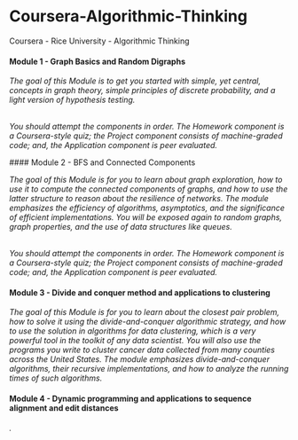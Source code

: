 # Coursera-Algorithmic-Thinking
Coursera - Rice University - Algorithmic Thinking

#### Module 1 - Graph Basics and Random Digraphs
<p>
<em>
The goal of this Module is to get you started with simple, yet central, concepts in graph theory, simple principles of discrete probability, and a light version of hypothesis testing.<br /><br />

You should attempt the components in order. The Homework component is a Coursera-style quiz; the Project component consists of machine-graded code; and, the Application component is peer evaluated.
</em>
</p>
#### Module 2 - BFS and Connected Components
<p>
<em>
The goal of this Module is for you to learn about graph exploration, how to use it to compute the connected components of graphs, and how to use the latter structure to reason about the resilience of networks. The module emphasizes the efficiency of algorithms, asymptotics, and the significance of efficient implementations. You will be exposed again to random graphs, graph properties, and the use of data structures like queues.<br /><br />

You should attempt the components in order. The Homework component is a Coursera-style quiz; the Project component consists of machine-graded code; and, the Application component is peer evaluated.
</em>
</p>

#### Module 3 - Divide and conquer method and applications to clustering
<p>
<em>
The goal of this Module is for you to learn about the closest pair problem, how to solve it using the divide-and-conquer algorithmic strategy, and how to use the solution in algorithms for data clustering, which is a very powerful tool in the toolkit of any data scientist. You will also use the programs you write to cluster cancer data collected from many counties across the United States. The module emphasizes divide-and-conquer algorithms, their recursive implementations, and how to analyze the running times of such algorithms. 
</em>
</p>

#### Module 4 - Dynamic programming and applications to sequence alignment and edit distances
<p>
<em>
.
</em>
</p>
